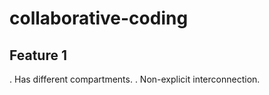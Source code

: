 # collaborative-coding
## Feature 1 ##
. Has different compartments.
. Non-explicit interconnection.